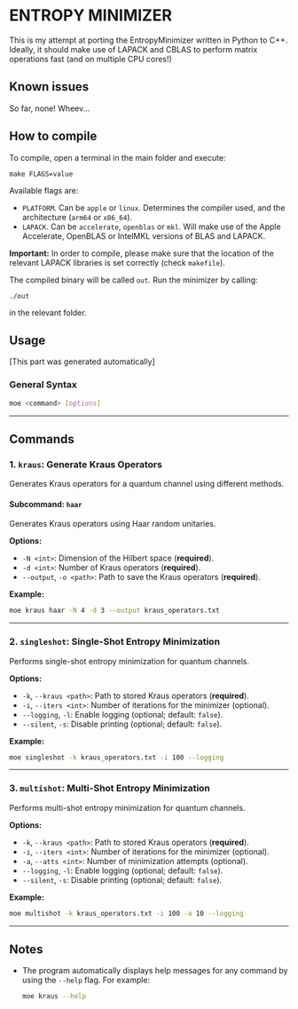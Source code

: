 # ENTROPY MINIMIZER

This is my attempt at porting the EntropyMinimizer written in Python to C++.
Ideally, it should make use of LAPACK and CBLAS to perform matrix operations fast (and on multiple CPU cores!)

## Known issues
So far, none! Wheev...

## How to compile
To compile, open a terminal in the main folder and execute:
```batch
make FLAGS=value
```
Available flags are:
- `PLATFORM`. Can be `apple` or `linux`. Determines the compiler used, and the architecture (`arm64` or `x86_64`).
- `LAPACK`. Can be `accelerate`, `openblas` or `mkl`. Will make use of the Apple Accelerate, OpenBLAS or IntelMKL versions of BLAS and LAPACK.

**Important:** In order to compile, please make sure that the location of the relevant LAPACK libraries is set correctly (check `makefile`).

The compiled binary will be called `out`. Run the minimizer by calling:
``` batch
./out
```
in the relevant folder.

## Usage
[This part was generated automatically]
### General Syntax
```bash
moe <command> [options]
```

---

## Commands

### 1. `kraus`: Generate Kraus Operators
Generates Kraus operators for a quantum channel using different methods.

#### Subcommand: `haar`
Generates Kraus operators using Haar random unitaries.

**Options:**
- `-N <int>`: Dimension of the Hilbert space (**required**).
- `-d <int>`: Number of Kraus operators (**required**).
- `--output`, `-o <path>`: Path to save the Kraus operators (**required**).

**Example:**
```bash
moe kraus haar -N 4 -d 3 --output kraus_operators.txt
```

---

### 2. `singleshot`: Single-Shot Entropy Minimization
Performs single-shot entropy minimization for quantum channels.

**Options:**
- `-k`, `--kraus <path>`: Path to stored Kraus operators (**required**).
- `-i`, `--iters <int>`: Number of iterations for the minimizer (optional).
- `--logging`, `-l`: Enable logging (optional; default: `false`).
- `--silent`, `-s`: Disable printing (optional; default: `false`).

**Example:**
```bash
moe singleshot -k kraus_operators.txt -i 100 --logging
```

---

### 3. `multishot`: Multi-Shot Entropy Minimization
Performs multi-shot entropy minimization for quantum channels.

**Options:**
- `-k`, `--kraus <path>`: Path to stored Kraus operators (**required**).
- `-i`, `--iters <int>`: Number of iterations for the minimizer (optional).
- `-a`, `--atts <int>`: Number of minimization attempts (optional).
- `--logging`, `-l`: Enable logging (optional; default: `false`).
- `--silent`, `-s`: Disable printing (optional; default: `false`).

**Example:**
```bash
moe multishot -k kraus_operators.txt -i 100 -a 10 --logging
```

---

## Notes
- The program automatically displays help messages for any command by using the `--help` flag. For example:
  ```bash
  moe kraus --help
  ```

